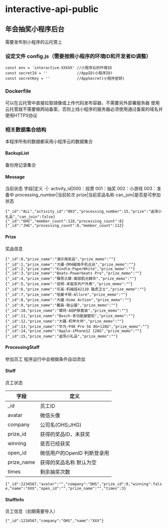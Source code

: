 # interactive-api-public
## 年会抽奖小程序后台
需要发布到小程序的云托管上
### 设定文件 config.js（需要按照小程序的环境ID和开发者ID调整）
```
const env = 'interactive-XXXXX' //小程序云的环境ID
const secretId = ''				//AppID(小程序ID)
const secretKey = ''			//AppSecret(小程序密钥)
```

### Dockerfile
可以在云托管中直接拉取镜像或上传代码发布容器，不需要另外部署服务器
使用云托管就不需要做网站备案，否则上线小程序的服务器必须使用通过备案的域名并使用HTTPS协议

### 相关数据集合结构
本程序所有的数据都采用小程序云的数据集合

#### BackupList
备份用记录集合

#### Message
当前状态
字段|定义
-|-
activity_id|000：投票 001：抽奖 002：小游戏 003：准备中
processing_number|当前轮次
prize|当前奖品名称
can_join|是否是可参加状态

```
{"_id":"ALL","activity_id":"003","processing_number":15,"prize":"返场小礼品","can_join":false}
{"_id":"OHS","member_count":118,"processing_count":8}
{"_id":"JHG","processing_count":8,"member_count":112}
```

#### Prize
奖品信息
```
{"_id":0,"prize_name":"演示用奖品","prize_memo":""}
{"_id":1,"prize_name":"大疆-OM4磁吸手机云台","prize_memo":""}
{"_id":2,"prize_name":"Kindle-PaperWhite","prize_memo":""}
{"_id":3,"prize_name":"Beats-Powerbeats Pro","prize_memo":""}
{"_id":4,"prize_name":"雅思兰黛-面部肌光精华","prize_memo":""}
{"_id":5,"prize_name":"佳明-本能系列户外表","prize_memo":""}
{"_id":6,"prize_name":"乐高-机械组42110 路虎卫士","prize_memo":""}
{"_id":7,"prize_name":"哈曼卡顿-Allure","prize_memo":""}
{"_id":8,"prize_name":"大疆-Osmo Action","prize_memo":""}
{"_id":9,"prize_name":"戴森-吸尘器","prize_memo":""}
{"_id":10,"prize_name":"黛珂-AQ护肤套装","prize_memo":""}
{"_id":11,"prize_name":"Bosch-多功能破壁机","prize_memo":""}
{"_id":12,"prize_name":"大疆-机甲大师","prize_memo":""}
{"_id":13,"prize_name":"华为-P40 Pro 5G 8G+128G","prize_memo":""}
{"_id":14,"prize_name":"Apple-iPhone12 128G","prize_memo":""}
{"_id":15,"prize_name":"返场小礼品","prize_memo":""}
```

#### ProcessingStaff
参加员工 程序运行中会根据条件自动添加

#### Staff
员工状态

字段|定义
-|-
_id|员工ID
avatar|微信头像
company|公司名(OHS;JHG)
prize_id|获得的奖品ID，未获奖
winning|是否已经获奖
open_id|微信用户的OpenID 判断登录用
prize_name|获得的奖品名称 默认为空
times|剩余抽奖次数

`{"_id":1234567,"avatar":"","company":"OHS","prize_id":0,"winning":false,"name":"XXX","open_id":"","prize_name":"","times":3}`


#### StaffInfo
员工信息（初期需要导入）

`{"_id":1234567,"company":"OHS","name":"XXX"}`
